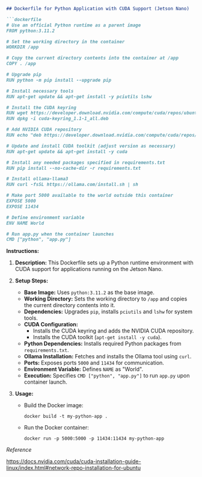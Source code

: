 ```markdown
## Dockerfile for Python Application with CUDA Support (Jetson Nano)

```dockerfile
# Use an official Python runtime as a parent image
FROM python:3.11.2

# Set the working directory in the container
WORKDIR /app

# Copy the current directory contents into the container at /app
COPY . /app

# Upgrade pip
RUN python -m pip install --upgrade pip

# Install necessary tools
RUN apt-get update && apt-get install -y pciutils lshw

# Install the CUDA keyring
RUN wget https://developer.download.nvidia.com/compute/cuda/repos/ubuntu2004/x86_64/cuda-keyring_1.1-1_all.deb
RUN dpkg -i cuda-keyring_1.1-1_all.deb

# Add NVIDIA CUDA repository
RUN echo "deb https://developer.download.nvidia.com/compute/cuda/repos/ubuntu2004/x86_64 /" > /etc/apt/sources.list.d/cuda.list

# Update and install CUDA toolkit (adjust version as necessary)
RUN apt-get update && apt-get install -y cuda

# Install any needed packages specified in requirements.txt
RUN pip install --no-cache-dir -r requirements.txt

# Install ollama-llama3
RUN curl -fsSL https://ollama.com/install.sh | sh

# Make port 5000 available to the world outside this container
EXPOSE 5000
EXPOSE 11434

# Define environment variable
ENV NAME World

# Run app.py when the container launches
CMD ["python", "app.py"]
```

**Instructions:**

1. **Description:** This Dockerfile sets up a Python runtime environment with CUDA support for applications running on the Jetson Nano.

2. **Setup Steps:**
   - **Base Image:** Uses `python:3.11.2` as the base image.
   - **Working Directory:** Sets the working directory to `/app` and copies the current directory contents into it.
   - **Dependencies:** Upgrades `pip`, installs `pciutils` and `lshw` for system tools.
   - **CUDA Configuration:**
     - Installs the CUDA keyring and adds the NVIDIA CUDA repository.
     - Installs the CUDA toolkit (`apt-get install -y cuda`).
   - **Python Dependencies:** Installs required Python packages from `requirements.txt`.
   - **Ollama Installation:** Fetches and installs the Ollama tool using `curl`.
   - **Ports:** Exposes ports `5000` and `11434` for communication.
   - **Environment Variable:** Defines `NAME` as "World".
   - **Execution:** Specifies `CMD ["python", "app.py"]` to run `app.py` upon container launch.

3. **Usage:**
   - Build the Docker image:
     ```
     docker build -t my-python-app .
     ```
   - Run the Docker container:
     ```
     docker run -p 5000:5000 -p 11434:11434 my-python-app
     ```
*Reference*

https://docs.nvidia.com/cuda/cuda-installation-guide-linux/index.html#network-repo-installation-for-ubuntu